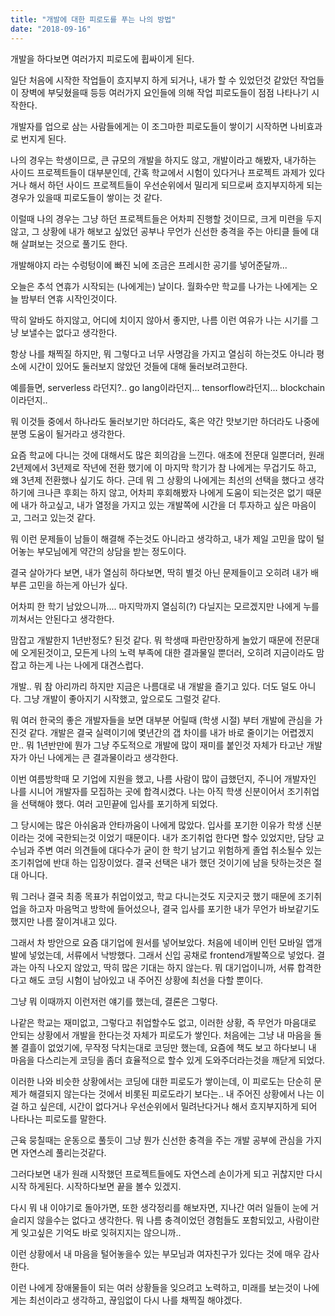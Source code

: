 ```yaml
---
title: "개발에 대한 피로도를 푸는 나의 방법"
date: "2018-09-16"
---
```


개발을 하다보면 여러가지 피로도에 휩싸이게 된다.

일단 처음에 시작한 작업들이 흐지부지 하게 되거나, 내가 할 수 있었던것 같았던 작업들이 장벽에 부딪혔을때 등등 여러가지 요인들에 의해 작업 피로도들이 점점 나타나기 시작한다.

개발자를 업으로 삼는 사람들에게는 이 조그마한 피로도들이 쌓이기 시작하면 나비효과로 번지게 된다.

나의 경우는 학생이므로, 큰 규모의 개발을 하지도 않고, 개발이라고 해봤자, 내가하는 사이드 프로젝트들이 대부분인데, 간혹 학교에서 시험이 있다거나 프로젝트 과제가 있다거나 해서 하던 사이드 프로젝트들이 우선순위에서 밀리게 되므로써 흐지부지하게 되는 경우가 있을때 피로도들이 쌓이는 것 같다.

이럴때 나의 경우는 그냥 하던 프로젝트들은 어차피 진행할 것이므로, 크게 미련을 두지않고, 그 상황에 내가 해보고 싶었던 공부나 무언가 신선한 충격을 주는 아티클 들에 대해 살펴보는 것으로 풀기도 한다.

개발해야지 라는 수렁텅이에 빠진 뇌에 조금은 프레시한 공기를 넣어준달까...

오늘은 추석 연휴가 시작되는 (나에게는) 날이다. 월화수만 학교를 나가는 나에게는 오늘 밤부터 연휴 시작인것이다.

딱히 알바도 하지않고, 어디에 치이지 않아서 좋지만, 나름 이런 여유가 나는 시기를 그냥 보낼수는 없다고 생각한다.

항상 나를 채찍질 하지만, 뭐 그렇다고 너무 사명감을 가지고 열심히 하는것도 아니라 평소에 시간이 있어도 둘러보지 않았던 것들에 대해 둘러보려고한다.

예를들면, serverless 라던지?.. go lang이라던지... tensorflow라던지... blockchain 이라던지..

뭐 이것들 중에서 하나라도 둘러보기만 하더라도, 혹은 약간 맛보기만 하더라도 나중에 분명 도움이 될거라고 생각한다.

요즘 학교에 다니는 것에 대해서도 많은 회의감을 느낀다. 애초에 전문대 일뿐더러, 원래 2년제에서 3년제로 작년에 전환 했기에 이 마지막 학기가 참 나에게는 무겁기도 하고, 왜 3년제 전환했나 싶기도 하다. 근데 뭐 그 상황의 나에게는 최선의 선택을 했다고 생각하기에 크나큰 후회는 하지 않고, 어차피 후회해봤자 나에게 도움이 되는것은 없기 때문에 내가 하고싶고, 내가 열정을 가지고 있는 개발쪽에 시간을 더 투자하고 싶은 마음이고, 그러고 있는것 같다.

뭐 이런 문제들이 남들이 해결해 주는것도 아니라고 생각하고, 내가 제일 고민을 많이 털어놓는 부모님에게 약간의 상담을 받는 정도이다.

결국 살아가다 보면, 내가 열심히 하다보면, 딱히 별것 아닌 문제들이고 오히려 내가 배부른 고민을 하는게 아닌가 싶다.

어차피 한 학기 남았으니까.... 마지막까지 열심히(?) 다닐지는 모르겠지만 나에게 누를 끼쳐서는 안된다고 생각한다.

맘잡고 개발한지 1년반정도? 된것 같다. 뭐 학생때 파란만장하게 놀았기 때문에 전문대에 오게된것이고, 모든게 나의 노력 부족에 대한 결과물일 뿐더러, 오히려 지금이라도 맘잡고 하는게 나는 나에게 대견스럽다.

개발.. 뭐 참 아리까리 하지만 지금은 나름대로 내 개발을 즐기고 있다. 더도 덜도 아니다. 그냥 개발이 좋아지기 시작했고, 앞으로도 그럴것 같다.

뭐 여러 한국의 좋은 개발자들을 보면 대부분 어릴때 (학생 시절) 부터 개발에 관심을 가진것 같다. 개발은 결국 실력이기에 몇년간의 갭 차이를 내가 바로 줄이기는 어렵겠지만.. 뭐 1년반만에 뭔가 그냥 주도적으로 개발에 많이 재미를 붙인것 자체가 타고난 개발자가 아닌 나에게는 큰 결과물이라고 생각한다.

이번 여름방학때 모 기업에 지원을 했고, 나름 사람이 많이 급했던지, 주니어 개발자인 나를 시니어 개발자를 모집하는 곳에 합격시켰다. 나는 아직 학생 신분이어서 조기취업을 선택해야 했다. 여러 고민끝에 입사를 포기하게 되었다.

그 당시에는 많은 아쉬움과 안타까움이 나에게 많았다. 입사를 포기한 이유가 학생 신분이라는 것에 국한되는것 이었기 때문이다. 내가 조기취업 한다면 할수 있었지만, 담당 교수님과 주변 여러 의견들에 대다수가 굳이 한 학기 남기고 위험하게 졸업 취소될수 있는 조기취업에 반대 하는 입장이었다. 결국 선택은 내가 했던 것이기에 남을 탓하는것은 절대 아니다.

뭐 그러나 결국 최종 목표가 취업이었고, 학교 다니는것도 지긋지긋 했기 때문에 조기취업을 하고자 마음먹고 방학에 들어섰으나, 결국 입사를 포기한 내가 무언가 바보같기도 했지만 나름 잘이겨내고 있다.

그래서 차 방안으로 요즘 대기업에 원서를 넣어보았다. 처음에 네이버 인턴 모바일 앱개발에 넣었는데, 서류에서 낙방했다. 그래서 신입 공채로 frontend개발쪽으로 넣었다. 결과는 아직 나오지 않았고, 딱히 많은 기대는 하지 않는다. 뭐 대기업이니까, 서류 합격한다고 해도 코딩 시험이 남아있고 내 주어진 상황에 최선을 다할 뿐이다.

그냥 뭐 이때까지 이런저런 얘기를 했는데, 결론은 그렇다.

나같은 학교는 재미없고, 그렇다고 취업할수도 없고, 이러한 상황, 즉 무언가 마음대로 안되는 상황에서 개발을 한다는것 자체가 피로도가 쌓인다. 처음에는 그냥 내 마음을 돌볼 결흘이 없었기에, 무작정 닥치는대로 코딩만 했는데, 요즘에 책도 보고 하다보니 내 마음을 다스리는게 코딩을 좀더 효율적으로 할수 있게 도와주더라는것을 깨닫게 되었다.

이러한 나와 비슷한 상황에서는 코딩에 대한 피로도가 쌓이는데, 이 피로도는 단순히 문제가 해결되지 않는다는 것에서 비롯된 피로도라기 보다는.. 내 주어진 상황에서 나는 이걸 하고 싶은데, 시간이 없다거나 우선순위에서 밀려난다거나 해서 흐지부지하게 되어 나타나는 피로도를 말한다.

근육 뭉칠때는 운동으로 풀듯이 그냥 뭔가 신선한 충격을 주는 개발 공부에 관심을 가지면 자연스레 풀리는것같다.

그러다보면 내가 원래 시작했던 프로젝트들에도 자연스레 손이가게 되고 귀찮지만 다시 시작 하게된다.
시작하다보면 끝을 볼수 있겠지.

다시 뭐 내 이야기로 돌아가면, 또한 생각정리를 해보자면, 지나간 여러 일들이 눈에 거슬리지 않을수는 없다고 생각한다. 뭐 나름 충격이었던 경험들도 포함되있고, 사람이란게 잊고싶은 기억도 바로 잊혀지지는 않으니까..

이런 상황에서 내 마음을 털어놓을수 있는 부모님과 여자친구가 있다는 것에 매우 감사한다.

이런 나에게 장애물들이 되는 여러 상황들을 잊으려고 노력하고, 미래를 보는것이 나에게는 최선이라고 생각하고, 끊임없이 다시 나를 채찍질 해야겠다.
